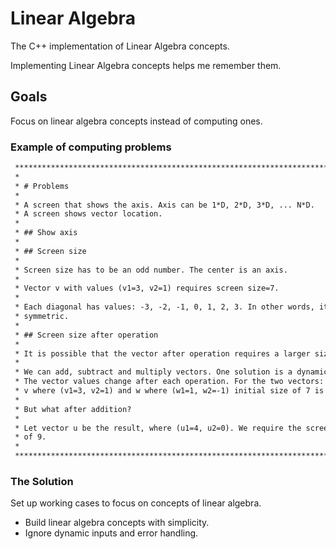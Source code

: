 # Linear Algebra

The C++ implementation of Linear Algebra concepts.

Implementing Linear Algebra concepts helps me remember them.

## Goals

Focus on linear algebra concepts instead of computing ones.

### Example of computing problems

```txt
 ******************************************************************************
 *
 * # Problems
 *
 * A screen that shows the axis. Axis can be 1*D, 2*D, 3*D, ... N*D.
 * A screen shows vector location.
 *
 * ## Show axis
 *
 * ## Screen size
 *
 * Screen size has to be an odd number. The center is an axis.
 *
 * Vector v with values (v1=3, v2=1) requires screen size=7.
 *
 * Each diagonal has values: -3, -2, -1, 0, 1, 2, 3. In other words, it is
 * symmetric.
 *
 * ## Screen size after operation
 *
 * It is possible that the vector after operation requires a larger size.
 *
 * We can add, subtract and multiply vectors. One solution is a dynamic screen.
 * The vector values change after each operation. For the two vectors:
 * v where (v1=3, v2=1) and w where (w1=1, w2=-1) initial size of 7 is enough.
 *
 * But what after addition?
 *
 * Let vector u be the result, where (u1=4, u2=0). We require the screen size
 * of 9.
 *
 ******************************************************************************
```

### The Solution

Set up working cases to focus on concepts of linear algebra.

- Build linear algebra concepts with simplicity.
- Ignore dynamic inputs and error handling.

